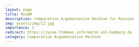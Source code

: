 ```yaml
---
layout: page
title: RuCAM
description: Comparative Argumentative Machine for Russian
img: assets/img/12.jpg
importance: 1
redirect: https://rucam.ltdemos.informatik.uni-hamburg.de
category: Comparative Argumentative Machine
---
```


